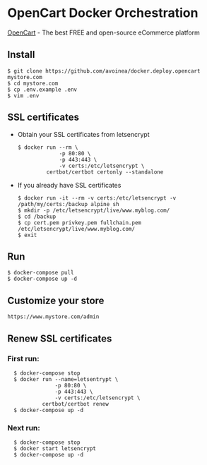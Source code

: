 # OpenCart Docker Orchestration

[OpenCart](https://www.opencart.com/) - The best FREE and open-source eCommerce platform

## Install

    $ git clone https://github.com/avoinea/docker.deploy.opencart mystore.com
    $ cd mystore.com
    $ cp .env.example .env
    $ vim .env

## SSL certificates

* Obtain your SSL certificates from letsencrypt

      $ docker run --rm \
                   -p 80:80 \
                   -p 443:443 \
                   -v certs:/etc/letsencrypt \
               certbot/certbot certonly --standalone

* If you already have SSL certificates

      $ docker run -it --rm -v certs:/etc/letsencrypt -v /path/my/certs:/backup alpine sh
      $ mkdir -p /etc/letsencrypt/live/www.myblog.com/
      $ cd /backup
      $ cp cert.pem privkey.pem fullchain.pem /etc/letsencrypt/live/www.myblog.com/
      $ exit

## Run

    $ docker-compose pull
    $ docker-compose up -d

## Customize your store

    https://www.mystore.com/admin

## Renew SSL certificates

### First run:

      $ docker-compose stop
      $ docker run --name=letsentrypt \
                   -p 80:80 \
                   -p 443:443 \
                   -v certs:/etc/letsencrypt \
               certbot/certbot renew
      $ docker-compose up -d

### Next run:

      $ docker-compose stop
      $ docker start letsencrypt
      $ docker-compose up -d

